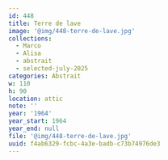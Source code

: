 ```yaml
---
id: 448
title: Terre de lave
image: '@img/448-terre-de-lave.jpg'
collections:
  - Marco
  - Alisa
  - abstrait
  - selected-july-2025
categories: Abstrait
w: 110
h: 90
location: attic
note: ''
year: '1964'
year_start: 1964
year_end: null
file: '@img/448-terre-de-lave.jpg'
uuid: f4ab6329-fcbc-4a3e-badb-c73b74976de3
---
```


